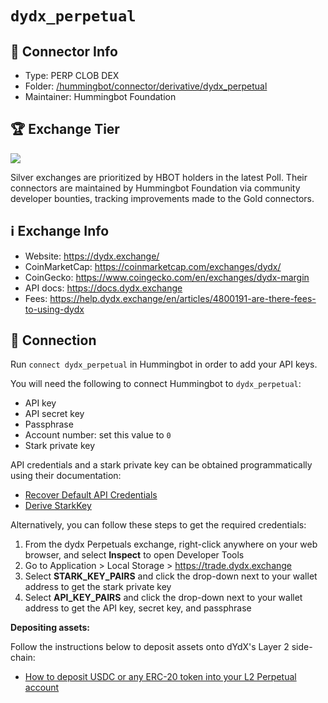 # `dydx_perpetual`

## 📁 Connector Info

* Type: PERP CLOB DEX
* Folder: [/hummingbot/connector/derivative/dydx_perpetual](https://github.com/hummingbot/hummingbot/tree/master/hummingbot/connector/derivative/dydx_perpetual)
* Maintainer: Hummingbot Foundation

## 🏆 Exchange Tier

![](https://img.shields.io/static/v1?label=Hummingbot&message=SILVER&color=white)

Silver exchanges are prioritized by HBOT holders in the latest Poll. Their connectors are maintained by Hummingbot Foundation via community developer bounties, tracking improvements made to the Gold connectors.

## ℹ️ Exchange Info

* Website: https://dydx.exchange/
* CoinMarketCap: https://coinmarketcap.com/exchanges/dydx/
* CoinGecko: https://www.coingecko.com/en/exchanges/dydx-margin
* API docs: <https://docs.dydx.exchange>
* Fees: <https://help.dydx.exchange/en/articles/4800191-are-there-fees-to-using-dydx>

## 🔑 Connection

Run `connect dydx_perpetual` in Hummingbot in order to add your API keys.

You will need the following to connect Hummingbot to `dydx_perpetual`:

* API key
* API secret key
* Passphrase
* Account number: set this value to `0`
* Stark private key

API credentials and a stark private key can be obtained programmatically using their documentation:

* [Recover Default API Credentials](https://dydxprotocol.github.io/v3-teacher/#recover-default-api-credentials)
* [Derive StarkKey](https://docs.dydx.exchange/?python#derive-starkkey)

Alternatively, you can follow these steps to get the required credentials:

1. From the dydx Perpetuals exchange, right-click anywhere on your web browser, and select **Inspect** to open Developer Tools
2. Go to Application > Local Storage > <https://trade.dydx.exchange>
3. Select **STARK_KEY_PAIRS** and click the drop-down next to your wallet address to get the stark private key
4. Select **API_KEY_PAIRS** and click the drop-down next to your wallet address to get the API key, secret key, and passphrase

**Depositing assets:**

Follow the instructions below to deposit assets onto dYdX's Layer 2 side-chain:

* [How to deposit USDC or any ERC-20 token into your L2 Perpetual account](https://help.dydx.exchange/en/articles/5108497-how-to-deposit-usdc-or-any-erc-20-token-into-your-l2-perpetual-account?utm_content=article_5108497)
